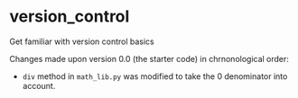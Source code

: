 # version_control
Get familiar with version control basics

Changes made upon version 0.0 (the starter code) in chrnonological order:
- `div` method in `math_lib.py` was modified to take the 0 denominator into account.


